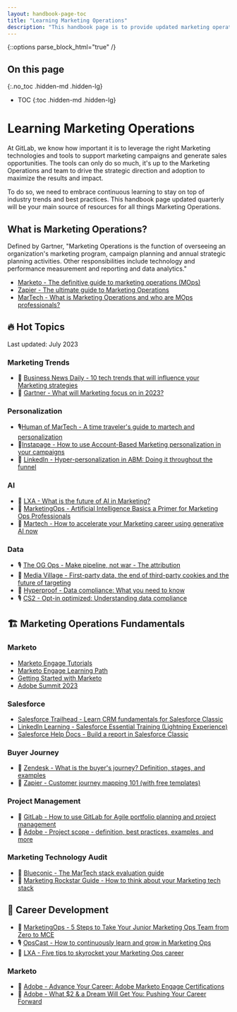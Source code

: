 ```yaml
---
layout: handbook-page-toc
title: "Learning Marketing Operations"
description: "This handbook page is to provide updated marketing operations learning and resources materials."
---
```


{::options parse_block_html="true" /}

## On this page

{:.no_toc .hidden-md .hidden-lg}

- TOC
  {:toc .hidden-md .hidden-lg}

# Learning Marketing Operations

At GitLab, we know how important it is to leverage the right Marketing technologies and tools to support marketing campaigns and generate sales opportunities. The tools can only do so much, it's up to the Marketing Operations and team to drive the strategic direction and adoption to maximize the results and impact.

To do so, we need to embrace continuous learning to stay on top of industry trends and best practices. This handbook page updated quarterly will be your main source of resources for all things Marketing Operations.

## What is Marketing Operations?

Defined by Gartner, "Marketing Operations is the function of overseeing an organization's marketing program, campaign planning and annual strategic planning activities. Other responsibilities include technology and performance measurement and reporting and data analytics."

-   [Marketo - The definitive guide to marketing operations (MOps)](https://business.adobe.com/blog/basics/definitive-guide-to-marketing-operations-mops)
-   [Zapier - The ultimate guide to Marketing Operations](https://zapier.com/blog/marketing-operations/)
-   [MarTech - What is Marketing Operations and who are MOps professionals?](https://martech.org/what-is-marketing-operations-and-who-are-mops-professionals/)

## 🔥 Hot Topics

Last updated: July 2023

### Marketing Trends

-   📝 [Business News Daily - 10 tech trends that will influence your Marketing strategies](https://www.businessnewsdaily.com/8564-future-of-marketing.html)
-   📝 [Gartner - What will Marketing focus on in 2023?](https://www.gartner.com/en/articles/what-will-marketing-focus-on-in-2023)

### Personalization

-   🎙️[Human of MarTech - A time traveler's guide to martech and personalization](https://humansofmartech.com/2023/06/06/74-pratik-desai-a-time-travelers-guide-to-martech-and-personalization/)
-   📝[Instapage - How to use Account-Based Marketing personalization in your campaigns](https://instapage.com/blog/account-based-marketing-personalization/)
-   📝 [LinkedIn - Hyper-personalization in ABM: Doing it throughout the funnel](https://www.linkedin.com/pulse/hyper-personalization-abm-doing-throughout-funnel-naseef-kpo/)

### AI

-   📝 [LXA - What is the future of AI in Marketing?](https://www.lxahub.com/stories/what-is-the-future-of-ai-in-marketing)
-   📝 [MarketingOps - Artificial Intelligence Basics a Primer for Marketing Ops Professionals](https://marketingops.com/artificial-intelligence-basics-a-primer-for-marketing-ops-professionals/)
-   📝 [Martech - How to accelerate your Marketing career using generative AI now](https://martech.org/how-to-accelerate-your-marketing-career-using-generative-ai-now/)

### Data

-   🎙️ [The OG Ops - Make pipeline, not war - The attribution](https://open.spotify.com/episode/4eEqTUQvATBu57CNvNxO1K?si=AfkbItDLSKi9uKH4oIhjOA)
-   📝 [Media Village - First-party data, the end of third-party cookies and the future of targeting](https://www.mediavillage.com/article/first-party-data-the-end-of-third-party-cookies-and-the-future-of-targeting/)
-   📝 [Hyperproof - Data compliance: What you need to know](https://hyperproof.io/resource/data-compliance/)
-   🎙️ [CS2 - Opt-in optimized: Understanding data compliance](https://www.cs2marketing.com/fwd-thinking/opt-in-optimized-understanding-data-compliance)

## 🏗️ Marketing Operations Fundamentals

### Marketo

-   [Marketo Engage Tutorials](https://experienceleague.adobe.com/docs/marketo-learn/tutorials/overview.html?lang=en)
-   [Marketo Engage Learning Path](https://learning.adobe.com/learning-path/adobe_marketo_engage/curra000000000006231.html)
-   [Getting Started with Marketo](https://experienceleague.adobe.com/docs/marketo/using/getting-started-with-marketo/getting-started.html)
-   [Adobe Summit 2023](https://business.adobe.com/summit/2023/sessions.html?Products=Adobe+Marketo+Engage)

### Salesforce

-   [Salesforce Trailhead - Learn CRM fundamentals for Salesforce Classic](https://trailhead.salesforce.com/content/learn/trails/getting_started_crm_basics)
-   [LinkedIn Learning - Salesforce Essential Training (Lightning Experience)](https://www.linkedin.com/learning/salesforce-essential-training/accessing-salesforce-through-your-company?autoSkip=true&resume=false&u=2255073)
-   [Salesforce Help Docs - Build a report in Salesforce Classic](https://help.salesforce.com/s/articleView?id=sf.reports_builder_editing.htm&type=5)

### Buyer Journey

-   📝 [Zendesk - What is the buyer's journey? Definition, stages, and examples](https://www.zendesk.com/blog/buyer-journey/)
-   📝 [Zapier - Customer journey mapping 101 (with free templates)](https://zapier.com/blog/customer-journey-mapping/)

### Project Management

-   📝 [GitLab - How to use GitLab for Agile portfolio planning and project management](https://about.gitlab.com/blog/2020/11/11/gitlab-for-agile-portfolio-planning-project-management/)
-   📝 [Adobe - Project scope - definition, best practices, examples, and more](https://business.adobe.com/blog/basics/project-scope-definition-best-practices-examples-and-more)

### Marketing Technology Audit

-   📝 [Blueconic - The MarTech stack evaluation guide](https://www.blueconic.com/resources/martech-stack)
-   📝 [Marketing Rockstar Guide - How to think about your Marketing tech stack](https://www.marketingrockstarguides.com/how-to-manage-martech-stack-3915/)

## 💼 Career Development

-   📝 [MarketingOps - 5 Steps to Take Your Junior Marketing Ops Team from Zero to MCE](https://marketingops.com/5-steps-to-take-your-junior-marketing-ops-team-from-zero-to-mce/)
-   🎙️ [OpsCast - How to continuously learn and grow in Marketing Ops](https://open.spotify.com/episode/5gVVWM5v54DASY7ZuPbPYw?si=7QjfC8KRQwmmwnrt6PsokA) 
-   📝 [LXA - Five tips to skyrocket your Marketing Ops career](https://www.lxahub.com/stories/5-tips-to-skyrocket-your-career-in-marketing-ops)

### Marketo

-   🎥 [Adobe - Advance Your Career: Adobe Marketo Engage Certifications](https://business.adobe.com/summit/2023/sessions/advance-your-career-adobe-marketo-engage-certifica-s203.html)
- 🎥 [Adobe - What $2 & a Dream Will Get You: Pushing Your Career Forward](https://business.adobe.com/summit/2023/sessions/what-2-a-dream-will-get-you-pushing-your-career-fo-s215.html)